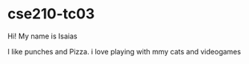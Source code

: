 # cse210-tc03 ##

Hi! My name is Isaias

I like punches and Pizza. i love playing with mmy cats and videogames